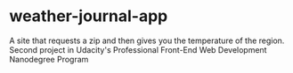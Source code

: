 # weather-journal-app
A site that requests a zip and then gives you the temperature of the region. Second project in Udacity's Professional Front-End Web Development Nanodegree Program
